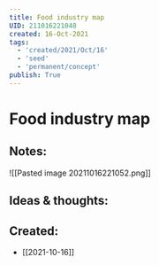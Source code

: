 ```yaml
---
title: Food industry map
UID: 211016221048
created: 16-Oct-2021
tags:
  - 'created/2021/Oct/16'
  - 'seed'
  - 'permanent/concept'
publish: True
---
```

# Food industry map

## Notes:
![[Pasted image 20211016221052.png]]

## Ideas & thoughts:



## Created:
- [[2021-10-16]]
